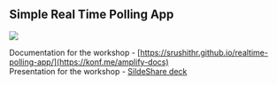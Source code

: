 ## Simple Real Time Polling App

<img src="https://user-images.githubusercontent.com/23396903/87696333-47240000-c7ae-11ea-8ac8-fa543d145bce.png">

Documentation for the workshop - [https://srushithr.github.io/realtime-polling-app/](https://konf.me/amplify-docs) <br>
Presentation for the workshop - [SildeShare deck](https://konf.me/amplify-ppt)